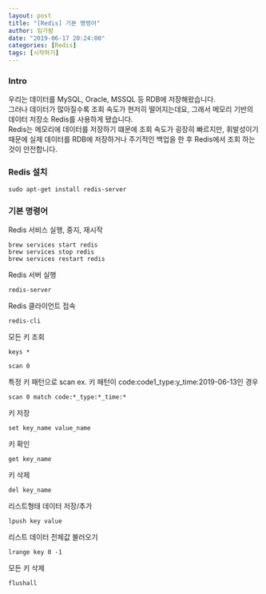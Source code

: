 ```yaml
---
layout: post
title: "[Redis] 기본 명령어"
author: 임가람
date: "2019-06-17 20:24:00"
categories: [Redis]
tags: [시작하기]
---
```


### Intro

우리는 데이터를 MySQL, Oracle, MSSQL 등 RDB에 저장해왔습니다.<br>
그러나 데이터가 많아질수록 조회 속도가 현저히 떨어지는데요, 그래서 메모리 기반의 데이터 저장소 Redis를 사용하게 됐습니다.<br>
Redis는 메모리에 데이터를 저장하기 떄문에 조회 속도가 굉장히 빠르지만, 휘발성이기 때문에 실제 데이터를 RDB에 저장하거나 주기적인 백업을 한 후 Redis에서 조회 하는 것이 안전합니다.


### Redis 설치
```shell
sudo apt-get install redis-server
```


### 기본 명령어

Redis 서비스 실행, 중지, 재시작
```shell
brew services start redis
brew services stop redis
brew services restart redis
```

Redis 서버 실행
```shell
redis-server
```

Redis 클라이언트 접속
```shell
redis-cli
```

모든 키 조회
```shell
keys *
```
```shell
scan 0
```

특정 키 패턴으로 scan
ex. 키 패턴이 code:code1_type:y_time:2019-06-13인 경우
```shell
scan 0 match code:*_type:*_time:*
```

키 저장
```shell
set key_name value_name
```

키 확인
```shell
get key_name
```

키 삭제
```shell
del key_name
```

리스트형태 데이터 저장/추가
```shell
lpush key value
```

리스트 데이터 전체값 불러오기
```shell
lrange key 0 -1
```

모든 키 삭제
```shell
flushall
```